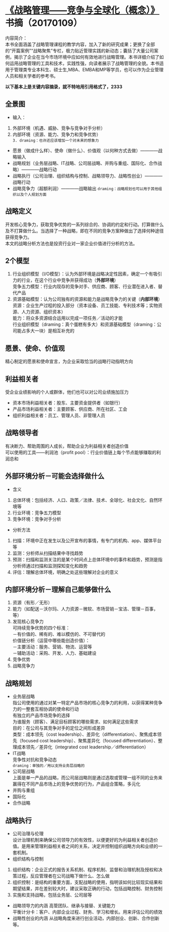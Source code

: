 # [《战略管理——竞争与全球化（概念）》](https://item.jd.com/12006651.html?dist=jd) 书摘（20170109）

内容简介：    
本书全面涵盖了战略管理课程的教学内容，加入了新的研究成果；更换了全部的“开篇案例”“战略聚焦”专栏，极力贴近管理实践的新动态；囊括了大量公司案例，揭示了企业在当今市场环境中应如何有效地进行战略管理。本书详细介绍了如何运用战略管理的工具和技术，实践性强，向读者展示了战略管理的全貌。本书适用于管理类专业本科生、硕士生,MBA、EMBA和MP等学员，也可以作为企业管理人员和相关学者的参考书。
     
**以下基本上是关键内容摘录，就不特地用引用格式了，2333**            
     
     
## 全景图 
     
- 输入：
1. 外部环境（机遇、威胁、竞争与竞争对手分析）
2. 内部环境（资源、能力、竞争力和竞争优势）                 
`3. draming：也许还应该增加一个对未来的想象力`
- 愿景（做成什么样）、使命（做什么）、价值观（以何种方式去做）————战略输入
- 战略规划（业务层战略、IT战略、公司层战略、并购与重组、国际化、合作战略）————战略行动
- 战略执行（公司治理、组织结构与控制、战略领导力、战略性创业）————战略行动
- 战略竞争力（超额利润）————战略输出
`draming：战略规划也可以用于其他组织以及个人规划方面`


## 战略定义
开发核心竞争力，获取竞争优势的一系列综合的、协调的约定和行动。打算做什么及不打算做什么。当选择了一种战略，即在不同的竞争方案种做出了选择何种途径获得竞争力。        
本文的战略分析方法也是投资行业对一家企业价值进行分析的方法。


## 2个模型
1. 行业组织模型（I/O模型）：认为外部环境是战略决定性因素，确定一个有吸引力的行业，在这个行业中竞争并获得成功（**外部环境**）      
竞争五力模型：行业内现存的竞争对手、供应商、顾客、行业潜在进入者、替代产品
2. 资源基础模型：认为公司独有的资源和能力是战略竞争力的关键（**内部环境**）        
资源：企业生产过程的投入部分（资本设备、员工技能、专利技术等；实物资源、人力资源、组织资本）       
能力：将众多资源结合运用以完成一项任务／活动的才能       
行业组织模型（draming：真个蛋糕有多大）和资源基础模型（draming：公司能占多大一块）是相互补充的     


## 愿景、使命、价值观
精心制定的愿景和使命宣言，为企业采取恰当的战略行动指明方向


## 利益相关者
受企业业绩影响的个人或群体，他们也可以对公司业绩施加压力
- 资本市场利益相关者：股东、主要资金提供者（如银行）
- 产品市场利益相关者：主要顾客、供应商、所在社区、工会
- 组织利益相关者：员工、管理人员、非管理人员


## 战略领导者
有决断力、帮助周围的人成长，帮助企业为利益相关者创造价值       
可以使用的工具——利润池（profit pool）：行业价值链上每个节点能够赚取的利润总和


## 外部环境分析－可能会选择做什么
- 含义
1. 总体环境：包括经济、人口、政策／法律、技术、全球化、社会文化、自然环境等
2. 行业环境：竞争五力模型
3. 竞争环境：竞争对手分析

- 分析方法
1. 扫描：环境中正在发生以及公开宣布的事情，有专门的机构、app、媒体平台等
2. 监测：分析师从扫描结果中寻找趋势
3. 预测：扫描和监测关注的是某个时间点上总体环境中的事件和趋势，预测是指分析师通过扫描和监测探知变化和趋势
4. 评估：理解总体环境，明确之处这些理解对企业的意义


## 内部环境分析－理解自己能够做什么
1. 资源（有形／无形）
2. 能力（如配送－沃尔玛、人力资源－微软、市场营销－宝洁、管理－百事，等）
3. 发现核心竞争力      
可持续竞争优势的四个标准：      
－有价值的、稀有的、难以模仿的、不可替代的       
价值链分析（运营中哪些能创造价值）：      
－主要活动：服务、营销、物流、运营等     
－辅助活动：采购、开发、人力、基础建设      
4. 竞争优势
5. 战略竞争力


## 战略规划
- 业务层战略       
指公司使用的通过对某一特定产品市场的核心竞争力的利用，以获得某种竞争力的一整套互相协调的使命和行动     
有独立的产品市场竞争的选择     
为谁服务（顾客）、满足目标顾客的哪些需求、如何满足这些需求    
目的：在公司与其竞争对手的定位之间形成差异     
类型：成本领先（cost leadership）、差异化（differentiation）、聚焦成本领先（focused cost leadership）、聚焦差异化（focused differentiation）、整理成本领先／差异化（integrated cost leadership／differentiation）     
- IT战略       
竞争性对抗和竞争动态     
`draming：单独的／用以支持业务层战略的`     
- 公司层战略        
上面是单一产品的战略，而公司层战略则是通过选取或管理一组不同的业务来赢得在不同产品市场上的竞争优势的行为，产品组合策略，多元化
- 并购与重组
- 国际化
- 合作战略


## 战略执行
- 公司治理与伦理     
设计治理机制来确保公司领导力的有效性，以便更好的为利益相关者创造价值。是用来管理利益相关者之间的关系，决定并控制组织战略方向和业绩的一套机制。
- 组织结构与控制    
1. 组织结构：企业正式的报告关系机制、程序机制、监督和治理机制及授权和决策过程，反应管理者在公司战略下做什么、怎么做
2. 组织控制：是结构的重要方面，支配战略的使用，指明该如何比较现实结果和期望结果，并在差别较大时，建议采取正确的行动，包括战略控制、财务控制
3. 实施和支持战略，包括业务层、公司层等   
- 战略领导力的内涵
高管团队、继承与接替、关键能力     
平衡计分卡：客户、内部企业过程、财务、学习和增长。用来评估公司的绩效     
- 战略性创业的内涵
从战略角度来进行创业活动，内部创业、创新、合作创新等。


